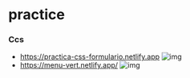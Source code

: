 
# practice


### Ccs

* https://practica-css-formulario.netlify.app
![img](./ccs/assets/login.png)
* https://menu-vert.netlify.app/
![img](./ccs/assets/menu.png)

